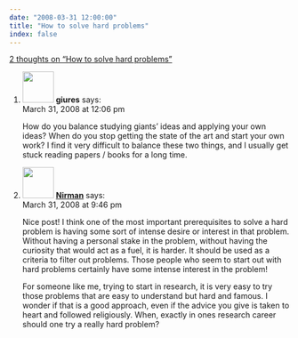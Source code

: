 ```yaml
---
date: "2008-03-31 12:00:00"
title: "How to solve hard problems"
index: false
---
```


[2 thoughts on &ldquo;How to solve hard problems&rdquo;](/lemire/blog/2008/03-31-how-to-solve-hard-problems)

<ol class="comment-list">
<li id="comment-49827" class="comment even thread-even depth-1">
<div class="comment-author vcard">
<img alt src="https://secure.gravatar.com/avatar/?s=56&#038;d=mm&#038;r=g" srcset="https://secure.gravatar.com/avatar/?s=112&#038;d=mm&#038;r=g 2x" class="avatar avatar-56 photo avatar-default" height="56" width="56" decoding="async" /> <b class="fn">giures</b> <span class="says">says:</span> </div>
<div class="comment-metadata"><time datetime="2008-03-31T12:06:53+00:00">March 31, 2008 at 12:06 pm</time></a> </div>
<div class="comment-content">
<p>How do you balance studying giants&rsquo; ideas and applying your own ideas? When do you stop getting the state of the art and start your own work? I find it very difficult to balance these two things, and I usually get stuck reading papers / books for a long time.</p>
</div>
</li>
<li id="comment-49831" class="comment odd alt thread-odd thread-alt depth-1">
<div class="comment-author vcard">
<img alt src="https://secure.gravatar.com/avatar/f327f54a281cfafde6c1fe9b8186734e?s=56&#038;d=mm&#038;r=g" srcset="https://secure.gravatar.com/avatar/f327f54a281cfafde6c1fe9b8186734e?s=112&#038;d=mm&#038;r=g 2x" class="avatar avatar-56 photo" height="56" width="56" decoding="async" /> <b class="fn"><a href="https://cstheory.wordpress.com/" class="url" rel="ugc external nofollow">Nirman</a></b> <span class="says">says:</span> </div>
<div class="comment-metadata"><time datetime="2008-03-31T21:46:13+00:00">March 31, 2008 at 9:46 pm</time></a> </div>
<div class="comment-content">
<p>Nice post! I think one of the most important prerequisites to solve a hard problem is having some sort of intense desire or interest in that problem. Without having a personal stake in the problem, without having the curiosity that would act as a fuel, it is harder. It should be used as a criteria to filter out problems. Those people who seem to start out with hard problems certainly have some intense interest in the problem! </p>
<p>For someone like me, trying to start in research, it is very easy to try those problems that are easy to understand but hard and famous. I wonder if that is a good approach, even if the advice you give is taken to heart and followed religiously. When, exactly in ones research career should one try a really hard problem?</p>
</div>
</li>
</ol>
